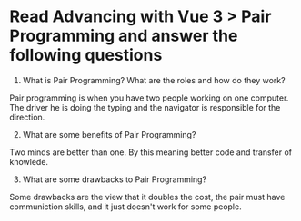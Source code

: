 # Read Advancing with Vue 3 > Pair Programming and answer the following questions
1. What is Pair Programming? What are the roles and how do they work?

Pair programming is when you have two people working on one computer. The driver he is doing the typing and the navigator is responsible for the direction. 

2. What are some benefits of Pair Programming?

Two minds are better than one. By this meaning better code and transfer of knowlede.

3. What are some drawbacks to Pair Programming?

Some drawbacks are the view that it doubles the cost, the pair must have communiction skills, and it just doesn't work for some people.